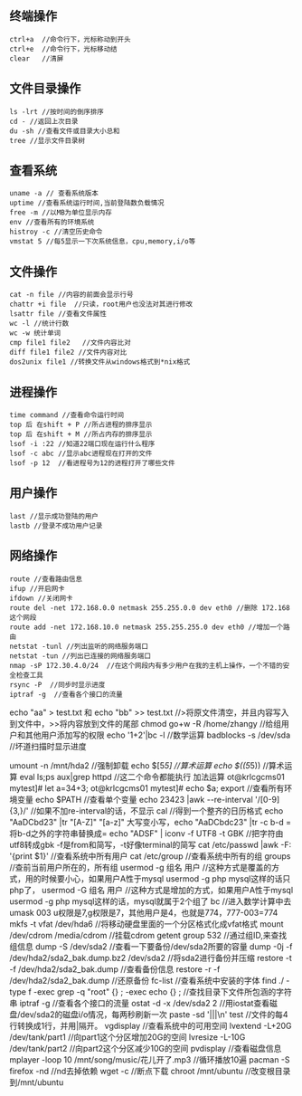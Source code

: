 <!---title:Linux常用命令TOP-->
<!---keyword:Linux,OP,shell,cmd,命令-->
<!---date:2013-05-29-->

## 终端操作

    ctrl+a  //命令行下，光标称动到开头
    ctrl+e  //命令行下，光标移动结
    clear   //清屏
    
## 文件目录操作
    
    ls -lrt //按时间的倒序排序
    cd - //返回上次目录
    du -sh //查看文件或目录大小总和
    tree //显示文件目录树
    
## 查看系统

    uname -a // 查看系统版本
    uptime //查看系统运行时间,当前登陆数负载情况
    free -m //以MB为单位显示内存
    env //查看所有的环境系统
    histroy -c //清空历史命令
    vmstat 5 //每5显示一下次系统信息，cpu,memory,i/o等

## 文件操作
    
    cat -n file //内容的前面会显示行号
    chattr +i file  //只读，root用户也没法对其进行修改
    lsattr file //查看文件属性
    wc -l //统计行数
    wc -w 统计单词
    cmp file1 file2   //文件内容比对
    diff file1 file2 //文件内容对比
    dos2unix file1 //转换文件从windows格式到*nix格式

## 进程操作

    time command //查看命令运行时间
    top 后 在shift + P //所占进程的排序显示
    top 后 在shift + M //所占内存的排序显示
    lsof -i :22 //知道22端口现在运行什么程序
    lsof -c abc //显示abc进程现在打开的文件
    lsof -p 12  //看进程号为12的进程打开了哪些文件

## 用户操作

    last //显示成功登陆的用户
    lastb //登录不成功用户记录

## 网络操作

    route //查看路由信息
    ifup //开启网卡
    ifdown //关闭网卡
    route del -net 172.168.0.0 netmask 255.255.0.0 dev eth0 //删除 172.168这个网段
    route add -net 172.168.10.0 netmask 255.255.255.0 dev eth0 //增加一个路由
    netstat -tunl //列出监听的网络服务端口
    netstat -tun //列出已连接的网络服务端口
    nmap -sP 172.30.4.0/24  //在这个网段内有多少用户在我的主机上操作，一个不错的安全检查工具
    rsync -P  //同步时显示进度
    iptraf -g  //查看各个接口的流量

    
echo "aa" > test.txt 和 echo "bb" >> test.txt //>将原文件清空，并且内容写入到文件中，>>将内容放到文件的尾部
chmod go+w -R  /home/zhangy  //给组用户和其他用户添加写的权限
echo '1+2'|bc -l //数学运算
badblocks -s /dev/sda     //坏道扫描时显示进度

umount -n /mnt/hda2  //强制卸载
echo $[5*5]  //算术运算
echo $((5*5)) //算术运算
eval ls;ps aux|grep httpd //这二个命令都能执行
加法运算
ot@krlcgcms01 mytest]# let a=34+3;
ot@krlcgcms01 mytest]# echo $a;
export  //查看所有环境变量
echo $PATH //查看单个变量
echo 23423 |awk --re-interval  '/[0-9]{3,}/'  //如果不加re-interval的话，不显示
cal  //得到一个整齐的日历格式
echo  "AaDCbd23" |tr "[A-Z]" "[a-z]" 大写变小写，echo  "AaDCbdc23" |tr -c b-d = 将b-d之外的字符串替换成=
echo "ADSF" | iconv -f UTF8 -t GBK //把字符由utf8转成gbk -f是from和简写，-t好像terminal的简写
cat /etc/passwd |awk -F: '{print $1}'  //查看系统中所有用户
cat /etc/group //查看系统中所有的组
groups //查前当前用户所在的，所有组
usermod -g 组名 用户   //这种方式是覆盖的方式，用的时候要小心，如果用户A性于mysql usermod -g php mysql这样的话只
php了，
usermod -G 组名 用户 //这种方式是增加的方式，如果用户A性于mysql usermod -g php mysql这样的话，mysql就属于2个组了
bc  //进入数学计算中去
umask 003 u权限是7,g权限是7，其他用户是4，也就是774，777-003=774
mkfs -t vfat /dev/hda6 //将移动硬盘里面的一个分区格式化成vfat格式
mount /dev/cdrom /media/cdrom  //挂载cdrom
getent group 532 //通过组ID,来查找组信息
dump -S /dev/sda2 //查看一下要备份/dev/sda2所要的容量
dump -0j -f /dev/hda2/sda2_bak.dump.bz2 /dev/sda2  //将sda2进行备份并压缩
restore -t -f /dev/hda2/sda2_bak.dump  //查看备份信息
restore -r -f /dev/hda2/sda2_bak.dump  //还原备份
fc-list //查看系统中安装的字体
find ./ -type f   -exec grep -q  "root" {} \;  -exec echo {} \;  //查找目录下文件所包涵的字符串
iptraf -g  //查看各个接口的流量
ostat -d -x /dev/sda2 2  //用iostat查看磁盘/dev/sda2的磁盘i/o情况，每两秒刷新一次
paste -sd '|||\n' test //文件的每4行转换成1行，并用|隔开。
vgdisplay   //查看系统中的可用空间
lvextend -L+20G /dev/tank/part1 //向part1这个分区增加20G的空间
lvresize -L-10G /dev/tank/part2 //向part2这个分区减少10G的空间
pvdisplay //查看磁盘信息
mplayer -loop 10 /mnt/song/music/花儿开了.mp3  //循环播放10遍
pacman -S firefox -nd  //nd去掉依赖
wget -c //断点下载
chroot  /mnt/ubuntu     //改变根目录到/mnt/ubuntu
